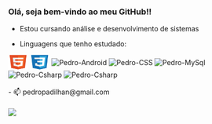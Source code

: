### Olá, seja bem-vindo ao meu GitHub!!

-  Estou cursando análise e desenvolvimento de sistemas


- Linguagens que tenho estudado:

  
<div style="display: inline_block">
  <img align="center" alt="Pedro-HTML" height="30" width="40" src="https://raw.githubusercontent.com/devicons/devicon/master/icons/html5/html5-original.svg">
  <img align="center" alt="Pedro-CSS" height="30" width="40" src="https://raw.githubusercontent.com/devicons/devicon/master/icons/css3/css3-original.svg">
  <img align="center" alt="Pedro-Android" height="30" width="40"  src="https://cdn.jsdelivr.net/gh/devicons/devicon/icons/javascript/javascript-original.svg" />
  <img align="center" alt="Pedro-CSS" height="30" width="40" src="https://cdn.jsdelivr.net/gh/devicons/devicon/icons/java/java-plain-wordmark.svg" />
  <img align="center" alt="Pedro-MySql" height="30" width="40"  src="https://cdn.jsdelivr.net/gh/devicons/devicon/icons/mysql/mysql-original-wordmark.svg" />
  <img align="center" alt="Pedro-Csharp" height="30" width="40" src="https://cdn.jsdelivr.net/gh/devicons/devicon/icons/csharp/csharp-original.svg" />
  <img align="center" alt="Pedro-Csharp" height="30" width="40" src="https://cdn.jsdelivr.net/gh/devicons/devicon/icons/sass/sass-original.svg" />
</div>
  <br>
  - 📫 pedropadilhan@gmail.com
 <br>
 <br>
<div align="rigth">
  <a href="https://github.com/pedropadilhan">
  <img height="180em" align= "center" src="https://github-readme-stats.vercel.app/api/top-langs/?username=pedropadilhan&layout=compact&langs_count=7&theme=merko"/>
</div>
